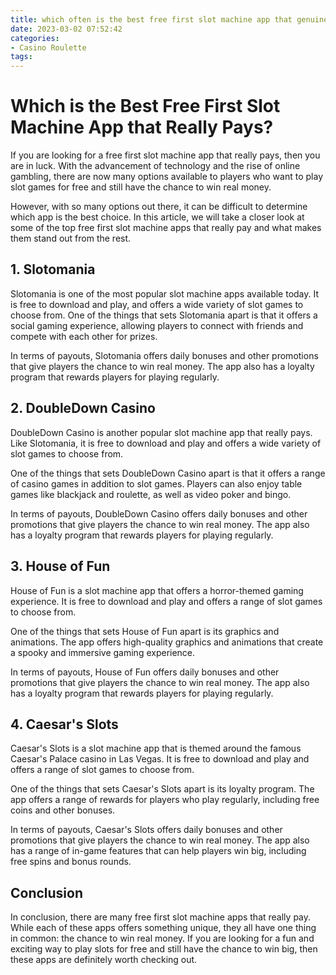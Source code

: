 ```yaml
---
title: which often is the best free first slot machine app that genuinely pays 22Bet
date: 2023-03-02 07:52:42
categories:
- Casino Roulette
tags:
---
```

# Which is the Best Free First Slot Machine App that Really Pays?

If you are looking for a free first slot machine app that really pays, then you are in luck. With the advancement of technology and the rise of online gambling, there are now many options available to players who want to play slot games for free and still have the chance to win real money.

However, with so many options out there, it can be difficult to determine which app is the best choice. In this article, we will take a closer look at some of the top free first slot machine apps that really pay and what makes them stand out from the rest.

## 1. Slotomania

Slotomania is one of the most popular slot machine apps available today. It is free to download and play, and offers a wide variety of slot games to choose from. One of the things that sets Slotomania apart is that it offers a social gaming experience, allowing players to connect with friends and compete with each other for prizes.

In terms of payouts, Slotomania offers daily bonuses and other promotions that give players the chance to win real money. The app also has a loyalty program that rewards players for playing regularly.

## 2. DoubleDown Casino

DoubleDown Casino is another popular slot machine app that really pays. Like Slotomania, it is free to download and play and offers a wide variety of slot games to choose from.

One of the things that sets DoubleDown Casino apart is that it offers a range of casino games in addition to slot games. Players can also enjoy table games like blackjack and roulette, as well as video poker and bingo.

In terms of payouts, DoubleDown Casino offers daily bonuses and other promotions that give players the chance to win real money. The app also has a loyalty program that rewards players for playing regularly.

## 3. House of Fun

House of Fun is a slot machine app that offers a horror-themed gaming experience. It is free to download and play and offers a range of slot games to choose from.

One of the things that sets House of Fun apart is its graphics and animations. The app offers high-quality graphics and animations that create a spooky and immersive gaming experience.

In terms of payouts, House of Fun offers daily bonuses and other promotions that give players the chance to win real money. The app also has a loyalty program that rewards players for playing regularly.

## 4. Caesar's Slots

Caesar's Slots is a slot machine app that is themed around the famous Caesar's Palace casino in Las Vegas. It is free to download and play and offers a range of slot games to choose from.

One of the things that sets Caesar's Slots apart is its loyalty program. The app offers a range of rewards for players who play regularly, including free coins and other bonuses.

In terms of payouts, Caesar's Slots offers daily bonuses and other promotions that give players the chance to win real money. The app also has a range of in-game features that can help players win big, including free spins and bonus rounds.

## Conclusion

In conclusion, there are many free first slot machine apps that really pay. While each of these apps offers something unique, they all have one thing in common: the chance to win real money. If you are looking for a fun and exciting way to play slots for free and still have the chance to win big, then these apps are definitely worth checking out.